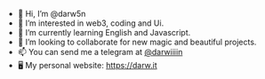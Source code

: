 - 👋 Hi, I’m @darw5n
- 👀 I’m interested in web3, coding and Ui.
- 🌱 I’m currently learning English and Javascript.
- 💞️ I’m looking to collaborate for new magic and beautiful projects.
- 📫 You can send me a telegram at <a href="https://t.me/Darwiiiin">@darwiiiin</a>
- 🖥 My personal website: https://darw.it



<!---
darw5n/darw5n is a ✨ special ✨ repository because its `README.md` (this file) appears on your GitHub profile.
You can click the Preview link to take a look at your changes.
--->
